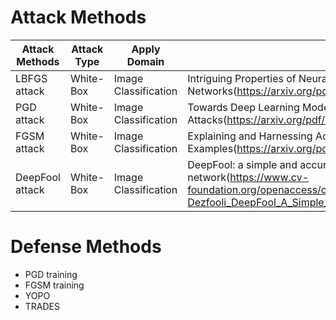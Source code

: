 # Attack Methods  
| Attack Methods | Attack Type | Apply Domain | Link |
|----------------|-------------|--------------|------|
| LBFGS attack | White-Box | Image Classification | Intriguing Properties of Neural Networks(https://arxiv.org/pdf/1312.6199.pdf?not-changed)|
| PGD attack | White-Box | Image Classification | Towards Deep Learning Models Resistant to Adversarial Attacks(https://arxiv.org/pdf/1706.06083.pdf) |
| FGSM attack | White-Box | Image Classification |Explaining and Harnessing Adversarial Examples(https://arxiv.org/pdf/1412.6572.pdf) |
| DeepFool attack | White-Box | Image Classification | DeepFool: a simple and accurate method to fool deep neural network(https://www.cv-foundation.org/openaccess/content_cvpr_2016/papers/Moosavi-Dezfooli_DeepFool_A_Simple_CVPR_2016_paper.pdf) |

# Defense Methods
- PGD training
- FGSM training
- YOPO
- TRADES
